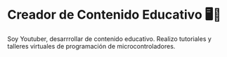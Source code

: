 # Creador de Contenido Educativo 🖥️🚀

Soy Youtuber, desarrrollar de contenido educativo. Realizo tutoriales y talleres virtuales de programación de microcontroladores.

